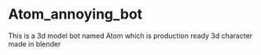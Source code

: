 # Atom_annoying_bot
This is a 3d model bot named Atom which is production ready 3d character made in blender
